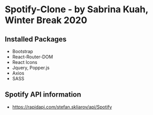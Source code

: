 # Spotify-Clone - by Sabrina Kuah, Winter Break 2020

## Installed Packages

- Bootstrap
- React-Router-DOM
- React Icons
- Jquery, Popper.js
- Axios
- SASS

## Spotify API information

- https://rapidapi.com/stefan.skliarov/api/Spotify
